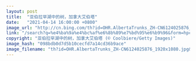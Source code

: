 ```yaml
---
layout: post
title:  "亚伯拉罕湖中的树，加拿大艾伯塔"
date:   "2021-04-14 16:00:00 +0800"
image_url: "http://cn.bing.com/th?id=OHR.AlbertaTrunks_ZH-CN6124025876_1920x1080.jpg&rf=LaDigue_1920x1080.jpg&pid=hp"
link: "/search?q=%e4%ba%9a%e4%bc%af%e6%8b%89%e7%bd%95%e6%b9%96&form=hpcapt&mkt=zh-cn"
copyright: "亚伯拉罕湖中的树，加拿大艾伯塔 (© Coolbiere/Getty Images)"
image_hash: "098bdb0d7d5b10cecfd7a14cd36b9ace"
image_filename: "th?id=OHR.AlbertaTrunks_ZH-CN6124025876_1920x1080.jpg&rf=LaDigue_1920x1080.jpg&pid=hp"
---
```

